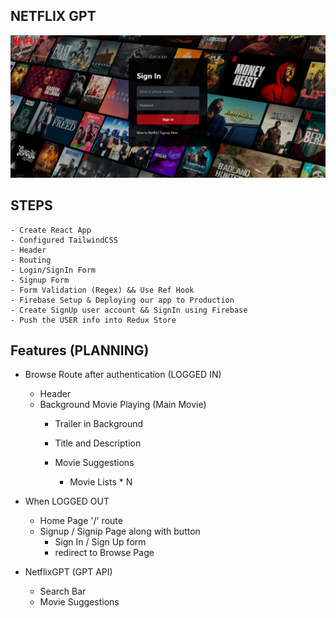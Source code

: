 ## NETFLIX GPT
  
 ![alt text](image-1.png) 


 ## STEPS
    - Create React App
    - Configured TailwindCSS
    - Header
    - Routing
    - Login/SignIn Form
    - Signup Form
    - Form Validation (Regex) && Use Ref Hook
    - Firebase Setup & Deploying our app to Production
    - Create SignUp user account && SignIn using Firebase
    - Push the USER info into Redux Store
 
 ## Features (PLANNING)
- Browse Route after authentication (LOGGED IN) 
    - Header
    - Background Movie Playing (Main Movie)
        - Trailer in Background
        - Title and Description

        - Movie Suggestions
            - Movie Lists * N

- When LOGGED OUT
    - Home Page '/' route
    - Signup / Signip Page along with button
        - Sign In / Sign Up form
        - redirect to Browse Page


- NetflixGPT (GPT API)
    - Search Bar
    - Movie Suggestions